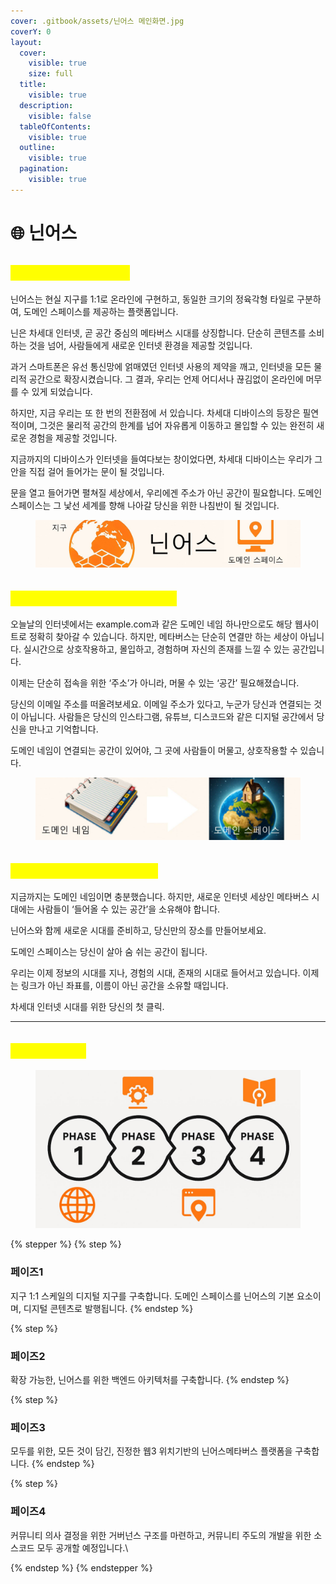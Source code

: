```yaml
---
cover: .gitbook/assets/닌어스 메인화면.jpg
coverY: 0
layout:
  cover:
    visible: true
    size: full
  title:
    visible: true
  description:
    visible: false
  tableOfContents:
    visible: true
  outline:
    visible: true
  pagination:
    visible: true
---
```


# 🌐 닌어스

## <mark style="color:yellow;">닌어스는 무엇인가요?</mark>

닌어스는 현실 지구를 1:1로 온라인에 구현하고, 동일한 크기의 정육각형 타일로 구분하여, 도메인 스페이스를 제공하는 플랫폼입니다.

닌은 차세대 인터넷, 곧 공간 중심의 메타버스 시대를 상징합니다. 단순히 콘텐츠를 소비하는 것을 넘어, 사람들에게 새로운 인터넷 환경을 제공할 것입니다.

과거 스마트폰은 유선 통신망에 얽매였던 인터넷 사용의 제약을 깨고, 인터넷을 모든 물리적 공간으로 확장시켰습니다. 그 결과, 우리는 언제 어디서나 끊김없이 온라인에 머무를 수 있게 되었습니다.

하지만, 지금 우리는 또 한 번의 전환점에 서 있습니다. 차세대 디바이스의 등장은 필연적이며, 그것은 물리적 공간의 한계를 넘어 자유롭게 이동하고 몰입할 수 있는 완전히 새로운 경험을 제공할 것입니다.

지금까지의 디바이스가 인터넷을 들여다보는 창이었다면, 차세대 디바이스는 우리가 그 안을 직접 걸어 들어가는 문이 될 것입니다.

문을 열고 들어가면 펼쳐질 세상에서, 우리에겐 주소가 아닌 공간이 필요합니다. 도메인 스페이스는 그 낯선 세계를 향해 나아갈 당신을 위한 나침반이 될 것입니다.

<figure><img src=".gitbook/assets/닌어스 개념도.jpg" alt=""><figcaption></figcaption></figure>

## <mark style="color:yellow;">도메인 스페이스가 필요한 이유</mark>

오늘날의 인터넷에서는 example.com과 같은 도메인 네임 하나만으로도 해당 웹사이트로 정확히 찾아갈 수 있습니다. 하지만, 메타버스는 단순히 연결만 하는 세상이 아닙니다. 실시간으로 상호작용하고, 몰입하고, 경험하며 자신의 존재를 느낄 수 있는 공간입니다.

이제는 단순히 접속을 위한 ‘주소’가 아니라, 머물 수 있는 ‘공간’ 필요해졌습니다.

당신의 이메일 주소를 떠올려보세요. 이메일 주소가 있다고, 누군가 당신과 연결되는 것이 아닙니다. 사람들은 당신의 인스타그램, 유튜브, 디스코드와 같은 디지털 공간에서 당신을 만나고 기억합니다.

도메인 네임이 연결되는 공간이 있어야, 그 곳에 사람들이 머물고, 상호작용할 수 있습니다.

<figure><img src=".gitbook/assets/도메인 스페이스.jpg" alt=""><figcaption></figcaption></figure>

## <mark style="color:yellow;">닌어스와 함께, 준비합시다.</mark>

지금까지는 도메인 네임이면 충분했습니다. 하지만, 새로운 인터넷 세상인 메타버스 시대에는 사람들이 ‘들어올 수 있는 공간’을 소유해야 합니다.

닌어스와 함께 새로운 시대를 준비하고, 당신만의 장소를 만들어보세요.&#x20;

도메인 스페이스는 당신이 살아 숨 쉬는 공간이 됩니다.

우리는 이제 정보의 시대를 지나, 경험의 시대, 존재의 시대로 들어서고 있습니다. 이제는 링크가 아닌 좌표를, 이름이 아닌 공간을 소유할 때입니다.

차세대 인터넷 시대를 위한 당신의 첫 클릭.

***

## <mark style="color:yellow;">닌어스 로드맵</mark>

<figure><img src=".gitbook/assets/닌어스 페이즈.jpg" alt=""><figcaption></figcaption></figure>

{% stepper %}
{% step %}
### 페이즈1

지구 1:1 스케일의 디지털 지구를 구축합니다. 도메인 스페이스를 닌어스의 기본 요소이며, 디지털 콘텐츠로 발행됩니다.
{% endstep %}

{% step %}
### 페이즈2

확장 가능한, 닌어스를 위한 백엔드 아키텍처를 구축합니다.
{% endstep %}

{% step %}
### 페이즈3

모두를 위한, 모든 것이 담긴, 진정한 웹3 위치기반의 닌어스메타버스 플랫폼을 구축합니다.
{% endstep %}

{% step %}
### 페이즈4

커뮤니티 의사 결정을 위한 거버넌스 구조를 마련하고, 커뮤니티 주도의 개발을 위한 소스코드 모두 공개할 예정입니다.\

{% endstep %}
{% endstepper %}

